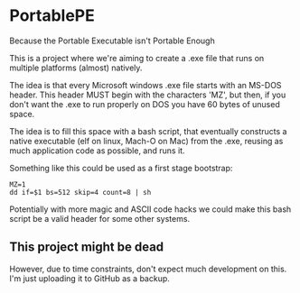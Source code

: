 # PortablePE
Because the Portable Executable isn't Portable Enough

This is a project where we're aiming to create a .exe file that runs on multiple platforms (almost) natively.

The idea is that every Microsoft windows .exe file starts with an MS-DOS header.
This header MUST begin with the characters 'MZ', but then, if you don't want the .exe to run properly on DOS you have 60 bytes of unused space.

The idea is to fill this space with a bash script, that eventually constructs a native executable (elf on linux, Mach-O on Mac) from the .exe, reusing as much application code as possible, and runs it.

Something like this could be used as a first stage bootstrap:
```
MZ=1
dd if=$1 bs=512 skip=4 count=8 | sh
```

Potentially with more magic and ASCII code hacks we could make this bash script be a valid header for some other systems.



## This project might be dead
However, due to time constraints, don't expect much development on this. I'm just uploading it to GitHub as a backup.
